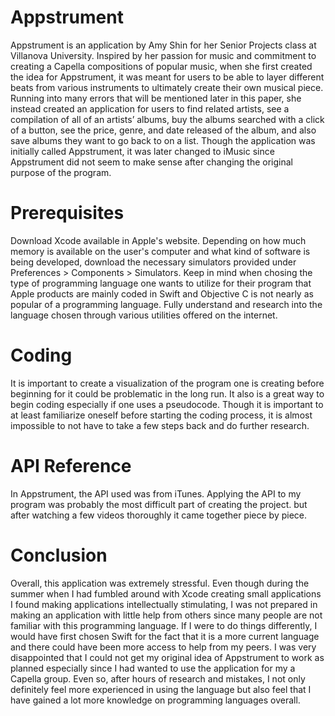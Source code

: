 # Appstrument
Appstrument is an application by Amy Shin for her Senior Projects class at Villanova University. Inspired by her passion for music and commitment to creating a Capella compositions of popular music, when she first created the idea for Appstrument, it was meant for users to be able to layer different beats from various instruments to ultimately create their own musical piece. Running into many errors that will be mentioned later in this paper, she instead created an application for users to find related artists, see a compilation of all of an artists’ albums, buy the albums searched with a click of a button, see the price, genre, and date released of the album, and also save albums they want to go back to on a list. Though the application was initially called Appstrument, it was later changed to iMusic since Appstrument did not seem to make sense after changing the original purpose of the program.

# Prerequisites
Download Xcode available in Apple's website. Depending on how much memory is available on the user's computer and what kind of software is being developed, download the necessary simulators provided under Preferences > Components > Simulators. Keep in mind when chosing the type of programming language one wants to utilize for their program that Apple products are mainly coded in Swift and Objective C is not nearly as popular of a programming language. Fully understand and research into the language chosen through various utilities offered on the internet.

# Coding
It is important to create a visualization of the program one is creating before beginning for it could be problematic in the long run. It also is a great way to begin coding especially if one uses a pseudocode. Though it is important to at least familiarize oneself before starting the coding process, it is almost impossible to not have to take a few steps back and do further research.

# API Reference
In Appstrument, the API used was from iTunes. Applying the API to my program was probably the most difficult part of creating the project. but after watching a few videos thoroughly it came together piece by piece. 

# Conclusion
Overall, this application was extremely stressful. Even though during the summer when I had fumbled around with Xcode creating small applications I found making applications intellectually stimulating, I was not prepared in making an application with little help from others since many people are not familiar with this programming language. If I were to do things differently, I would have first chosen Swift for the fact that it is a more current language and there could have been more access to help from my peers. I was very disappointed that I could not get my original idea of Appstrument to work as planned especially since I had wanted to use the application for my a Capella group. Even so, after hours of research and mistakes, I not only definitely feel more experienced in using the language but also feel that I have gained a lot more knowledge on programming languages overall.
